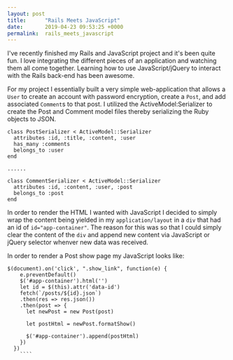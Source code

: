 ```yaml
---
layout: post
title:      "Rails Meets JavaScript"
date:       2019-04-23 09:53:25 +0000
permalink:  rails_meets_javascript
---
```



I've recently finished my Rails and JavaScript project and it's been quite fun.  I love integrating the different pieces of an application and watching them all come together. Learning how to use JavaScript/jQuery to interact with the Rails back-end has been awesome. 

For my project I essentially built a very simple web-application that allows a `User` to create an account with password encryption, create a `Post`, and add associated `Comment`s to that post. I utilized the ActiveModel:Serializer to create the Post and Comment model files thereby serializing the Ruby objects to JSON.

```
class PostSerializer < ActiveModel::Serializer
  attributes :id, :title, :content, :user
  has_many :comments
  belongs_to :user
end

......

class CommentSerializer < ActiveModel::Serializer
  attributes :id, :content, :user, :post
  belongs_to :post
end
```

In order to render the HTML I wanted with JavaScript I decided to simply wrap the content being yielded in my `application/layout` in a `div` that had an id of `id="app-container"`. The reason for this was so that I could simply clear the content of the `div` and append new content via JavaScript or jQuery selector whenver new data was received. 

In order to render a Post show page my JavaScript looks like:

```
$(document).on('click', ".show_link", function(e) {
    e.preventDefault()
    $('#app-container').html('')
    let id = $(this).attr('data-id')
    fetch(`/posts/${id}.json`)
    .then(res => res.json())
    .then(post => {
      let newPost = new Post(post)

      let postHtml = newPost.formatShow()

      $('#app-container').append(postHtml)
    })
  })
	````



